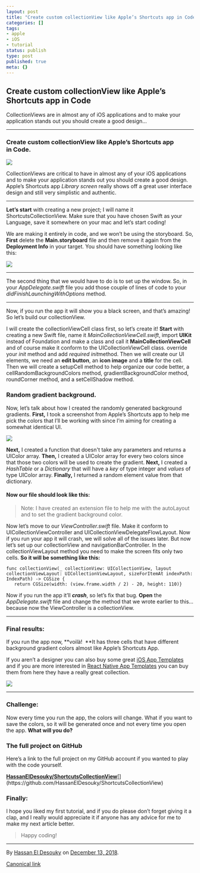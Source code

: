 ```yaml
---
layout: post
title: "Create custom collectionView like Apple’s Shortcuts app in Code"
categories: []
tags:
- apple
- iOS
- tutorial
status: publish
type: post
published: true
meta: {}
---
```


## Create custom collectionView like Apple’s Shortcuts app in Code

CollectionViews are in almost any of iOS applications and to make your application stands out you should create a good design…

* * * * *

### Create custom collectionView like Apple’s Shortcuts app in Code.

![](https://cdn-images-1.medium.com/max/1200/1*EsxEv5SyOOHSa_fTeEGVYg.png)

CollectionViews are critical to have in almost any of your iOS applications and to make your application stands out you should create a good design. Apple’s Shortcuts app *Library screen* really shows off a great user interface design and still very simplistic and authentic.

* * * * *

**Let’s start** with creating a new project; I will name it ShortcutsCollectionView. Make sure that you have chosen Swift as your Language, save it somewhere on your mac and let’s start coding!

We are making it entirely in code, and we won’t be using the storyboard. So, **First** delete the **Main.storyboard** file and then remove it again from the **Deployment Info** in your target. You should have something looking like this:

![](https://cdn-images-1.medium.com/max/800/1*WmmLTN9FUJ4g1RULK_iNpQ.jpeg)

* * * * *

The second thing that we would have to do is to set up the window. So, in your *AppDelegate.swift* file you add those couple of lines of code to your *didFinishLaunchingWithOptions* method.

* * * * *

Now, if you run the app it will show you a black screen, and that’s amazing! 
So let’s build our collectionView.

I will create the collectionViewCell class first, so let’s create it! **Start** with creating a new Swift file, name it *MainCollectionViewCell.swift*, import **UIKit** instead of Foundation and make a class and call it **MainCollectionViewCell** and of course make it conform to the UICollectionViewCell class. override your *init* method and add *required init*method. Then we will create our UI elements, we need an **edit button**, an **icon image** and a **title** for the cell. Then we will create a setupCell method to help organize our code better, a cellRandomBackgroundColors method, gradientBackgroundColor method, roundCorner method, and a setCellShadow method.

### Random gradient background.

Now, let’s talk about how I created the randomly generated background gradients.
**First,** I took a screenshot from Apple’s Shortcuts app to help me pick the colors that I’ll be working with since I’m aiming for creating a somewhat identical UI.

![](https://cdn-images-1.medium.com/max/800/1*TRpe05Cu5CUPNdgX0JaeWg.jpeg)

**Next,** I created a function that doesn't take any parameters and returns a UIColor array.
**Then,** I created a UIColor array for every two colors since that those two colors will be used to create the gradient.
**Next,** I created a *HashTable* or a *Dictionary* that will have a *key* of type integer and *values* of type UIColor array.
**Finally,** I returned a random element value from that dictionary.

#### **Now our file should look like this:**

<script src="https://gist.github.com/HassanElDesouky/8c9d30af4d05b1142f07db079a2ed9c1.js"></script>

> Note: I have created an extension file to help me with the autoLayout and to set the gradient background color.


Now let’s move to our *ViewController.swift* file. Make it conform to UICollectionViewController and UICollectionViewDelegateFlowLayout. Now if you run your app it will crash, we will solve all of the issues later. But now let’s set up our collectionView and navigationBarController.
In the collectionViewLayout method you need to make the screen fits only two cells. **So it will be something like this:**

```
func collectionView(_ collectionView: UICollectionView, layout collectionViewLayout: UICollectionViewLayout, sizeForItemAt indexPath: IndexPath) -> CGSize {
   return CGSize(width: (view.frame.width / 2) - 20, height: 110)}
```

Now if you run the app it’ll ***crash***, so let’s fix that bug.
**Open** the *AppDelegate.swift* file and change the method that we wrote earlier to this… because now the ViewController is a collectionView.

* * * * *

### Final results:

If you run the app now, **voilà! 
**It has three cells that have different background gradient colors almost like Apple’s Shortcuts App.

If you aren’t a designer you can also buy some great [iOS App Templates](https://www.iosapptemplates.com/) and if you are more interested in [React Native App Templates](https://www.instamobile.io/) you can buy them from here they have a really great collection.

![](https://cdn-images-1.medium.com/max/800/1*MRnUJ_OcfqNBeqgSXQkzjg.png)

* * * * *

### Challenge:

Now every time you run the app, the colors will change. What if you want to save the colors, so it will be generated once and not every time you open the app. **What will you do?**

### The full project on GitHub

Here’s a link to the full project on my GitHub account if you wanted to play with the code yourself.

[**HassanElDesouky/ShortcutsCollectionView**](https://github.com/HassanElDesouky/ShortcutsCollectionView "https://github.com/HassanElDesouky/ShortcutsCollectionView")[](https://github.com/HassanElDesouky/ShortcutsCollectionView)

### Finally:

I hope you liked my first tutorial, and if you do please don’t forget giving it a clap, and I really would appreciate it if anyone has any advice for me to make my next article better.

> Happy coding!

* * * * *

By [Hassan El Desouky](https://medium.com/@hassaneldesouky) on [December 13, 2018](https://medium.com/p/29b1272347e).

[Canonical link](https://medium.com/@hassaneldesouky/create-custom-collectionview-like-apples-shortcuts-app-in-code-29b1272347e)